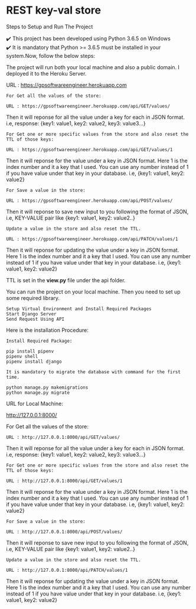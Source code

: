 # **REST key-val store**

Steps to Setup and Run The Project

✔️ This project has been developed using Python 3.6.5 on Windows  
✔️ It is mandatory that Python >= 3.6.5 must be installed in your system.Now, follow the below steps:

The project will run both your local machine and also a public domain.
I deployed it to the Heroku Server.

URL : https://gpsoftwareengineer.herokuapp.com

    For Get all the values of the store:
    
    URL : https://gpsoftwareengineer.herokuapp.com/api/GET/values/
   
   Then it will reponse for all the value under a key for each in JSON format. i.e, response: {key1: value1, key2: value2, key3: value3...}
   
    For Get one or more specific values from the store and also reset the TTL of those keys:
    
    URL : https://gpsoftwareengineer.herokuapp.com/api/GET/values/1
   
   Then it will reponse for the value under a key in JSON format. Here 1 is the index number and it a key that I used. You can use any number instead of 1 if you have value under that key in your database.
   i.e, {key1: value1, key2: value2}
   
    For Save a value in the store:
    
    URL : https://gpsoftwareengineer.herokuapp.com/api/POST/values/
    
   Then it will reponse to save new input to you following the format of JSON, i.e, KEY-VALUE pair like
   {key1: value1, key2: value2..}
   
    Update a value in the store and also reset the TTL.
    
    URL : https://gpsoftwareengineer.herokuapp.com/api/PATCH/values/1
    
   Then it will reponse for updating the value under a key in JSON format. Here 1 is the index number and it a key that I used. You can use any number instead of 1 if you have value under that key in your database.
   i.e, {key1: value1, key2: value2}
   
   TTL is set in the **view.py** file under the api folder.
   
   You can run the project on your local machine. Then you need to set up some required library.
    
    Setup Virtual Environment and Install Required Packages
    Start Django Server
    Send Request Using API
    
   Here is the installation Procedure:
    
    Install Required Package:
    
    pip install pipenv
    pipenv shell
    pipenv install django
    
    It is mandatory to migrate the database with command for the first time.
    
    python manage.py makemigrations
    python manage.py migrate
    
   URL for Local Machine: 
   
   http://127.0.0.1:8000/
   
   For Get all the values of the store:
    
    URL : http://127.0.0.1:8000/api/GET/values/
   
   Then it will reponse for all the value under a key for each in JSON format. i.e, response: {key1: value1, key2: value2, key3: value3...}
   
    For Get one or more specific values from the store and also reset the TTL of those keys:
    
    URL : http://127.0.0.1:8000/api/GET/values/1
   
   Then it will reponse for the value under a key in JSON format. Here 1 is the index number and it a key that I used. You can use any number instead of 1 if you have value under that key in your database.
   i.e, {key1: value1, key2: value2}
   
    For Save a value in the store:
    
    URL : http://127.0.0.1:8000/api/POST/values/
    
   Then it will reponse to save new input to you following the format of JSON, i.e, KEY-VALUE pair like
   {key1: value1, key2: value2..}
   
    Update a value in the store and also reset the TTL.
    
    URL : http://127.0.0.1:8000/api/PATCH/values/1
    
   Then it will reponse for updating the value under a key in JSON format. Here 1 is the index number and it a key that I used. You can use any number instead of 1 if you have value under that key in your database.
   i.e, {key1: value1, key2: value2}
    
